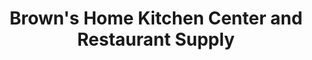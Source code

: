 ---
title: "Brown's Home Kitchen Center and Restaurant Supply"
url: /tallahassee/browns-home-kitchen-center-and-restaurant-supply/
shop: houseware
---